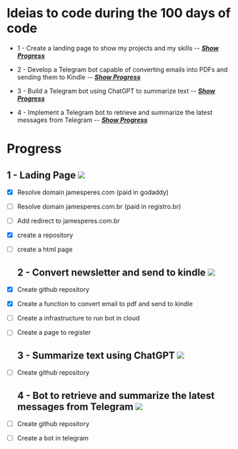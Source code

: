 # Ideias to code during the 100 days of code
 
 - 1 - Create a landing page to show my projects and my skills --  [*__Show Progress__*](#1-Lading-Page) 

 - 2 - Develop a Telegram bot capable of converting emails into PDFs and sending them to Kindle  -- [*__Show Progress__*](#2-Convert-newsletter-and-send-to-kindle)

 - 3 - Build a Telegram bot using ChatGPT to summarize text -- [*__Show Progress__*](#3-Summarize-text-using-ChatGPT)
 
 - 4 - Implement a Telegram bot to retrieve and summarize the latest messages from Telegram  -- [*__Show Progress__*](#4-Bot-to-retrieve-and-summarize-the-latest-messages-from-Telegram)






# Progress

 ## 1 - Lading Page  ![](https://geps.dev/progress/20)
- [x] Resolve domain jamesperes.com (paid in godaddy) 
- [ ] Resolve domain jamesperes.com.br (paid in registro.br)
- [ ] Add redirect to jamesperes.com.br
- [x] create a repository
- [ ] create a html page

   ## 2 - Convert newsletter and send to kindle ![](https://geps.dev/progress/10)
- [x] Create github repository
- [x] Create a function to convert email to pdf and send to kindle
- [ ] Create a infrastructure to run bot in cloud
- [ ] Create a page to register

  ## 3 - Summarize text using ChatGPT  ![](https://geps.dev/progress/0)
- [ ] Create github repository


  ## 4 - Bot to retrieve and summarize the latest messages from Telegram ![](https://geps.dev/progress/0)
- [ ] Create github repository
- [ ] Create a bot in telegram
